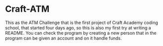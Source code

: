# Craft-ATM

This as the ATM Challenge that is the first project of Craft Academy coding school, that started four days ago, so this is also my first try at writing a README.
You can check the program by creating a new person that in the program can be given an account and on it handle funds.

